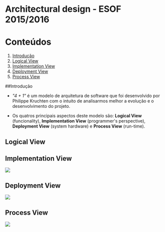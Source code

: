 Architectural design - ESOF 2015/2016
==================

# Conteúdos
1. [Introdução](#introduction)
2. [Logical View](#logic)
3. [Implementation View](#implementation)
4. [Deployment View](#deployment)
5. [Process View](#process)


##Introdução	 			<a name="introduction"></a>

* *"4 + 1"* é um modelo de arquitetura de software que foi desenvolvido por Philippe Kruchten com o intuito de analisarmos melhor a evolução e 
o desenvolvimento do projeto.

* Os quatros principais aspectos deste modelo são: **Logical View** (funcionality), **Implementation View** (programmer's perspective), **Deployment View** (system hardware) e **Process View** (run-time).


## Logical View  			<a name="logic"></a>


## Implementation View		<a name="implementation"></a>
<img src="https://raw.github.com/carvalhofilipe1995/Caldroid/master/ESOF-docs/resources/ImplementationView.jpg">

## Deployment View 			<a name="deployment"></a>
<img src="https://raw.github.com/carvalhofilipe1995/Caldroid/master/ESOF-docs/resources/DeploymentView.jpg">

## Process View				<a name="process"></a>
<img src="https://raw.github.com/carvalhofilipe1995/Caldroid/master/ESOF-docs/resources/ProcessView.jpg">
